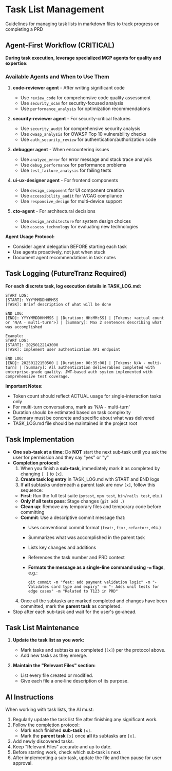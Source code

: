# Task List Management

Guidelines for managing task lists in markdown files to track progress on completing a PRD

## Agent-First Workflow (CRITICAL)

**During task execution, leverage specialized MCP agents for quality and expertise:**

### Available Agents and When to Use Them

1. **code-reviewer agent** - After writing significant code
   - Use `review_code` for comprehensive code quality assessment
   - Use `security_scan` for security-focused analysis
   - Use `performance_analysis` for optimization recommendations

2. **security-reviewer agent** - For security-critical features
   - Use `security_audit` for comprehensive security analysis
   - Use `owasp_analysis` for OWASP Top 10 vulnerability checks
   - Use `auth_security_review` for authentication/authorization code

3. **debugger agent** - When encountering issues
   - Use `analyze_error` for error message and stack trace analysis
   - Use `debug_performance` for performance problems
   - Use `test_failure_analysis` for failing tests

4. **ui-ux-designer agent** - For frontend components
   - Use `design_component` for UI component creation
   - Use `accessibility_audit` for WCAG compliance
   - Use `responsive_design` for multi-device support

5. **cto-agent** - For architectural decisions
   - Use `design_architecture` for system design choices
   - Use `assess_technology` for evaluating new technologies

**Agent Usage Protocol:**
- Consider agent delegation BEFORE starting each task
- Use agents proactively, not just when stuck
- Document agent recommendations in task notes

## Task Logging (FutureTranz Required)

**For each discrete task, log execution details in TASK_LOG.md:**

```
START LOG:
[START]: YYYYMMDDHHMMSS
[TASK]: Brief description of what will be done

END LOG:
[END]: YYYYMMDDHHMMSS | [Duration: HH:MM:SS] | [Tokens: <actual count or 'N/A - multi-turn'>] | [Summary]: Max 2 sentences describing what was accomplished

Example:
START LOG:
[START]: 20250122143000
[TASK]: Implement user authentication API endpoint

END LOG:
[END]: 20250122150500 | [Duration: 00:35:00] | [Tokens: N/A - multi-turn] | [Summary]: All authentication deliverables completed with enterprise-grade quality. JWT-based auth system implemented with comprehensive test coverage.
```

**Important Notes:**
- Token count should reflect ACTUAL usage for single-interaction tasks only
- For multi-turn conversations, mark as 'N/A - multi-turn'
- Duration should be estimated based on task complexity
- Summary must be concrete and specific about what was delivered
- TASK_LOG.md file should be maintained in the project root

## Task Implementation
- **One sub-task at a time:** Do **NOT** start the next sub‑task until you ask the user for permission and they say "yes" or "y"
- **Completion protocol:**
  1. When you finish a **sub‑task**, immediately mark it as completed by changing `[ ]` to `[x]`.
  2. **Create task log entry** in TASK_LOG.md with START and END logs
  3. If **all** subtasks underneath a parent task are now `[x]`, follow this sequence:
    - **First**: Run the full test suite (`pytest`, `npm test`, `bin/rails test`, etc.)
    - **Only if all tests pass**: Stage changes (`git add .`)
    - **Clean up**: Remove any temporary files and temporary code before committing
    - **Commit**: Use a descriptive commit message that:
      - Uses conventional commit format (`feat:`, `fix:`, `refactor:`, etc.)
      - Summarizes what was accomplished in the parent task
      - Lists key changes and additions
      - References the task number and PRD context
      - **Formats the message as a single-line command using `-m` flags**, e.g.:

        ```
        git commit -m "feat: add payment validation logic" -m "- Validates card type and expiry" -m "- Adds unit tests for edge cases" -m "Related to T123 in PRD"
        ```
  4. Once all the subtasks are marked completed and changes have been committed, mark the **parent task** as completed.
- Stop after each sub‑task and wait for the user's go‑ahead.

## Task List Maintenance

1. **Update the task list as you work:**
   - Mark tasks and subtasks as completed (`[x]`) per the protocol above.
   - Add new tasks as they emerge.

2. **Maintain the "Relevant Files" section:**
   - List every file created or modified.
   - Give each file a one‑line description of its purpose.

## AI Instructions

When working with task lists, the AI must:

1. Regularly update the task list file after finishing any significant work.
2. Follow the completion protocol:
   - Mark each finished **sub‑task** `[x]`.
   - Mark the **parent task** `[x]` once **all** its subtasks are `[x]`.
3. Add newly discovered tasks.
4. Keep "Relevant Files" accurate and up to date.
5. Before starting work, check which sub‑task is next.
6. After implementing a sub‑task, update the file and then pause for user approval.